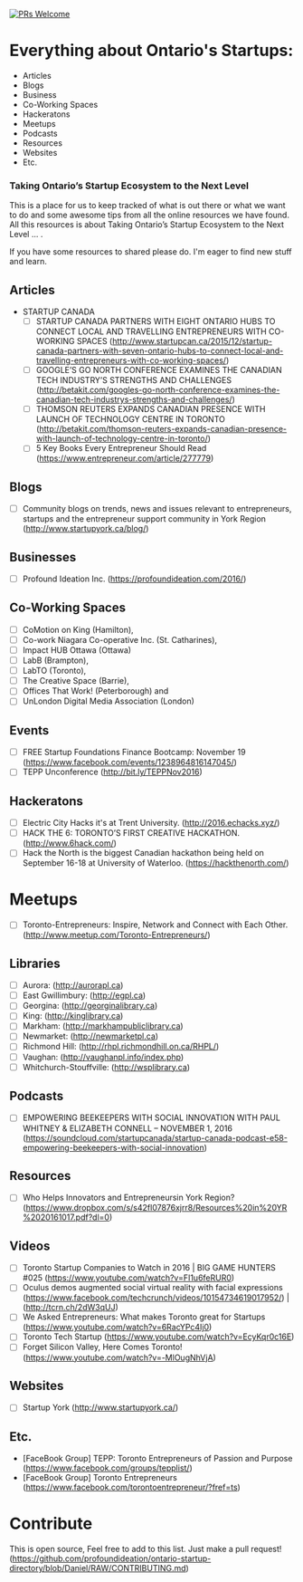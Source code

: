 
[![PRs Welcome](https://img.shields.io/badge/PRs-welcome-brightgreen.svg?style=flat-square)](/CONTRIBUTING.md)

# Everything about Ontario's Startups:

- Articles
- Blogs
- Business
- Co-Working Spaces
- Hackeratons
- Meetups
- Podcasts
- Resources
- Websites
- Etc.

### Taking Ontario’s Startup Ecosystem to the Next Level

This is a place for us to keep tracked of what is out there or what we want to do and some awesome tips from all the online resources we have found. All this resources is about Taking Ontario’s Startup Ecosystem to the Next Level ... .  

If you have some resources to shared please do. I'm eager to find new stuff and learn.

## Articles

- STARTUP CANADA
  - [ ] STARTUP CANADA PARTNERS WITH EIGHT ONTARIO HUBS TO CONNECT LOCAL AND TRAVELLING ENTREPRENEURS WITH CO-WORKING SPACES (http://www.startupcan.ca/2015/12/startup-canada-partners-with-seven-ontario-hubs-to-connect-local-and-travelling-entrepreneurs-with-co-working-spaces/)
  - [ ] GOOGLE’S GO NORTH CONFERENCE EXAMINES THE CANADIAN TECH INDUSTRY’S STRENGTHS AND CHALLENGES (http://betakit.com/googles-go-north-conference-examines-the-canadian-tech-industrys-strengths-and-challenges/)
  - [ ] THOMSON REUTERS EXPANDS CANADIAN PRESENCE WITH LAUNCH OF TECHNOLOGY CENTRE IN TORONTO (http://betakit.com/thomson-reuters-expands-canadian-presence-with-launch-of-technology-centre-in-toronto/)
  - [ ] 5 Key Books Every Entrepreneur Should Read (https://www.entrepreneur.com/article/277779)

## Blogs

  - [ ] Community blogs on trends, news and issues relevant to entrepreneurs, startups and the entrepreneur support community in York Region (http://www.startupyork.ca/blog/)

## Businesses

  - [ ] Profound Ideation Inc. (https://profoundideation.com/2016/)

## Co-Working Spaces

  - [ ] CoMotion on King (Hamilton), 
  - [ ] Co-work Niagara Co-operative Inc. (St. Catharines), 
  - [ ] Impact HUB Ottawa (Ottawa) 
  - [ ] LabB (Brampton), 
  - [ ] LabTO (Toronto), 
  - [ ] The Creative Space (Barrie), 
  - [ ] Offices That Work! (Peterborough) and 
  - [ ] UnLondon Digital Media Association (London) 

## Events

  - [ ] FREE Startup Foundations Finance Bootcamp: November 19 (https://www.facebook.com/events/1238964816147045/)
  - [ ] TEPP Unconference (http://bit.ly/TEPPNov2016)

## Hackeratons

  - [ ] Electric City Hacks it's at Trent University. (http://2016.echacks.xyz/) 
  - [ ] HACK THE 6: TORONTO’S FIRST CREATIVE HACKATHON. (http://www.6hack.com/)
  - [ ] Hack the North is the biggest Canadian hackathon being held on September 16-18 at University of Waterloo. (https://hackthenorth.com/)  

# Meetups

  - [ ] Toronto-Entrepreneurs: Inspire, Network and Connect with Each Other. (http://www.meetup.com/Toronto-Entrepreneurs/)

## Libraries

  - [ ] Aurora:	(http://aurorapl.ca)
  - [ ] East Gwillimbury:	(http://egpl.ca)
  - [ ] Georgina:	(http://georginalibrary.ca)
  - [ ] King:	(http://kinglibrary.ca)
  - [ ] Markham: (http://markhampubliclibrary.ca)
  - [ ] Newmarket: (http://newmarketpl.ca)
  - [ ] Richmond Hill: (http://rhpl.richmondhill.on.ca/RHPL/)
  - [ ] Vaughan: (http://vaughanpl.info/index.php)
  - [ ] Whitchurch-Stouffville:	(http://wsplibrary.ca)

## Podcasts

  - [ ] EMPOWERING BEEKEEPERS WITH SOCIAL INNOVATION WITH PAUL WHITNEY & ELIZABETH CONNELL – NOVEMBER 1, 2016 (https://soundcloud.com/startupcanada/startup-canada-podcast-e58-empowering-beekeepers-with-social-innovation)

## Resources

  - [ ] Who Helps Innovators and Entrepreneursin York Region? (https://www.dropbox.com/s/s42fl07876xjrr8/Resources%20in%20YR%2020161017.pdf?dl=0)

## Videos

  - [ ] Toronto Startup Companies to Watch in 2016 | BIG GAME HUNTERS #025 (https://www.youtube.com/watch?v=FI1u6feRUR0)
  - [ ] Oculus demos augmented social virtual reality with facial expressions (https://www.facebook.com/techcrunch/videos/10154734619017952/) | (http://tcrn.ch/2dW3qUJ)
  - [ ] We Asked Entrepreneurs: What makes Toronto great for Startups (https://www.youtube.com/watch?v=6RacYPc4Ij0)
  - [ ] Toronto Tech Startup (https://www.youtube.com/watch?v=EcyKqr0c16E)
  - [ ] Forget Silicon Valley, Here Comes Toronto! (https://www.youtube.com/watch?v=-MlOugNhVjA)

## Websites

  - [ ] Startup York (http://www.startupyork.ca/)

## Etc.

  - [FaceBook Group] TEPP: Toronto Entrepreneurs of Passion and Purpose (https://www.facebook.com/groups/tepplist/)
  - [FaceBook Group] Toronto Entrepreneurs (https://www.facebook.com/torontoentrepreneur/?fref=ts)

# Contribute  

  This is open source, Feel free to add to this list. Just make a pull request! (https://github.com/profoundideation/ontario-startup-directory/blob/Daniel/RAW/CONTRIBUTING.md)